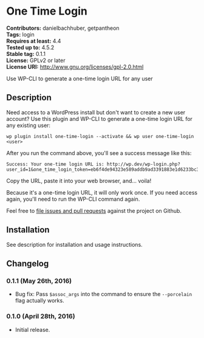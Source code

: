 # One Time Login #
**Contributors:** danielbachhuber, getpantheon  
**Tags:** login  
**Requires at least:** 4.4  
**Tested up to:** 4.5.2  
**Stable tag:** 0.1.1  
**License:** GPLv2 or later  
**License URI:** http://www.gnu.org/licenses/gpl-2.0.html  

Use WP-CLI to generate a one-time login URL for any user

## Description ##

Need access to a WordPress install but don't want to create a new user account? Use this plugin and WP-CLI to generate a one-time login URL for any existing user:

    wp plugin install one-time-login --activate && wp user one-time-login <user>

After you run the command above, you'll see a success message like this:

    Success: Your one-time login URL is: http://wp.dev/wp-login.php?user_id=1&one_time_login_token=eb6f4de94323e589addb9ad3391883e1d6233bc3

Copy the URL, paste it into your web browser, and... voila!

Because it's a one-time login URL, it will only work once. If you need access again, you'll need to run the WP-CLI command again.

Feel free to [file issues and pull requests](https://github.com/runcommand/one-time-login) against the project on Github.

## Installation ##

See description for installation and usage instructions.

## Changelog ##

### 0.1.1 (May 26th, 2016) ###

* Bug fix: Pass `$assoc_args` into the command to ensure the `--porcelain` flag actually works.

### 0.1.0 (April 28th, 2016) ###

* Initial release.
